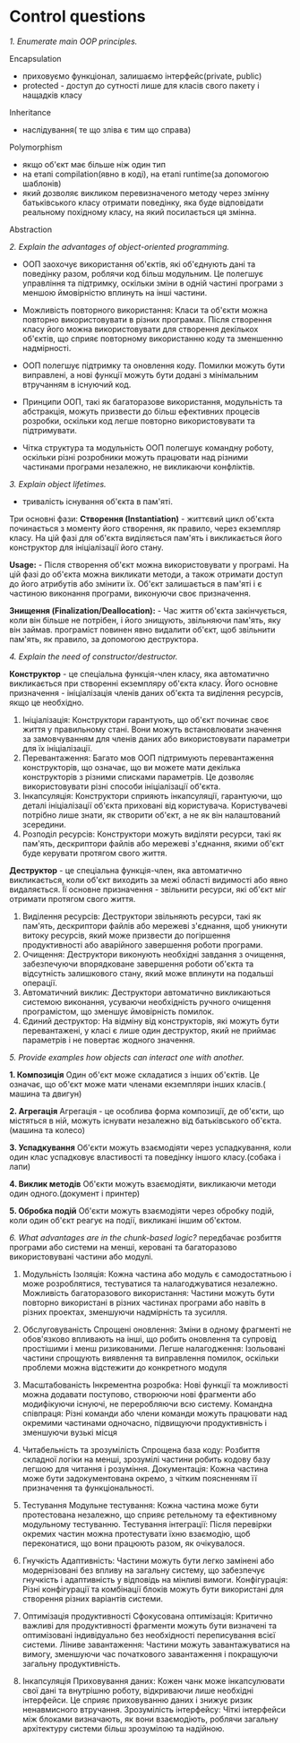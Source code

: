 # Control questions

_1. Enumerate main OOP principles._

Encapsulation 
- приховуємо функціонал, залишаємо інтерфейс(private, public)
- protected - доступ до сутності лише для класів свого пакету і нащадків класу

Inheritance
- наслідування( те що зліва є тим що справа)

Polymorphism 
- якщо об'єкт має більше ніж один тип
- на етапі compilation(явно в коді), на етапі runtime(за допомогою шаблонів)
- який дозволяє викликом перевизначеного методу через змінну батьківського класу отримати поведінку, яка буде відповідати реальному похідному класу, на який посилається ця змінна.

Abstraction

_2. Explain the advantages of object-oriented programming._

- ООП заохочує використання об'єктів, які об'єднують дані та поведінку разом, роблячи код більш модульним.
Це полегшує управління та підтримку, оскільки зміни в одній частині програми з меншою ймовірністю вплинуть на інші частини.

- Можливість повторного використання:
Класи та об'єкти можна повторно використовувати в різних програмах. 
Після створення класу його можна використовувати для створення декількох об'єктів, що сприяє повторному використанню коду та зменшенню надмірності.

- ООП полегшує підтримку та оновлення коду. Помилки можуть бути виправлені, а нові функції можуть бути додані з мінімальним втручанням в існуючий код.

- Принципи ООП, такі як багаторазове використання, модульність та абстракція, можуть призвести до більш ефективних процесів розробки, оскільки код легше повторно використовувати та підтримувати.

- Чітка структура та модульність ООП полегшує командну роботу, оскільки різні розробники можуть працювати над різними частинами програми незалежно, не викликаючи конфліктів.

_3. Explain object lifetimes._
- тривалість існування об'єкта в пам'яті.
  
Три основні фази:
**Створення (Instantiation)** - життєвий цикл об'єкта починається з моменту його створення, як правило, через екземпляр класу.
На цій фазі для об'єкта виділяється пам'ять і викликається його конструктор для ініціалізації його стану.

**Usage:** - Після створення об'єкт можна використовувати у програмі. На цій фазі до об'єкта можна викликати методи, а також отримати доступ до його атрибутів або змінити їх.
Об'єкт залишається в пам'яті і є частиною виконання програми, виконуючи своє призначення.

**Знищення (Finalization/Deallocation):** - Час життя об'єкта закінчується, коли він більше не потрібен, і його знищують, звільняючи пам'ять, яку він займав.
програміст повинен явно видалити об'єкт, щоб звільнити пам'ять, як правило, за допомогою деструктора.

_4. Explain the need of constructor/destructor._

**Конструктор** - це спеціальна функція-член класу, яка автоматично викликається при створенні екземпляру об'єкта класу. 
Його основне призначення - ініціалізація членів даних об'єкта та виділення ресурсів, якщо це необхідно.
1. Ініціалізація:
Конструктори гарантують, що об'єкт починає своє життя у правильному стані. Вони можуть встановлювати значення за замовчуванням для членів даних або використовувати параметри для їх ініціалізації.
2. Перевантаження:
Багато мов ООП підтримують перевантаження конструкторів, що означає, що ви можете мати декілька конструкторів з різними списками параметрів.
 Це дозволяє використовувати різні способи ініціалізації об'єкта.
3. Інкапсуляція:
Конструктори сприяють інкапсуляції, гарантуючи, що деталі ініціалізації об'єкта приховані від користувача. Користувачеві потрібно лише знати, як створити об'єкт, а не як він налаштований зсередини.
4. Розподіл ресурсів:
Конструктори можуть виділяти ресурси, такі як пам'ять, дескриптори файлів або мережеві з'єднання, якими об'єкт буде керувати протягом свого життя.

**Деструктор** - це спеціальна функція-член, яка автоматично викликається, коли об'єкт виходить за межі області видимості або явно видаляється. 
Її основне призначення - звільнити ресурси, які об'єкт міг отримати протягом свого життя.
1. Виділення ресурсів:
Деструктори звільняють ресурси, такі як пам'ять, дескриптори файлів або мережеві з'єднання, щоб уникнути витоку ресурсів, який може призвести до погіршення продуктивності або аварійного завершення роботи програми.
2. Очищення:
Деструктори виконують необхідні завдання з очищення, забезпечуючи впорядковане завершення роботи об'єкта та відсутність залишкового стану, який може вплинути на подальші операції.
3. Автоматичний виклик:
Деструктори автоматично викликаються системою виконання, усуваючи необхідність ручного очищення програмістом, що зменшує ймовірність помилок.
4. Єдиний деструктор:
На відміну від конструкторів, які можуть бути перевантажені, у класі є лише один деструктор, який не приймає параметрів і не повертає жодного значення.

_5. Provide examples how objects can interact one with another._

**1. Композиція**
Один об'єкт може складатися з інших об'єктів. Це означає, що об'єкт може мати членами екземпляри інших класів.( машина та двигун)

**2. Агрегація**
Агрегація - це особлива форма композиції, де об'єкти, що містяться в ній, можуть існувати незалежно від батьківського об'єкта.(машина та колесо)

**3. Успадкування**
Об'єкти можуть взаємодіяти через успадкування, коли один клас успадковує властивості та поведінку іншого класу.(собака і лапи)

**4. Виклик методів**
Об'єкти можуть взаємодіяти, викликаючи методи один одного.(документ і принтер)

**5. Обробка подій**
Об'єкти можуть взаємодіяти через обробку подій, коли один об'єкт реагує на події, викликані іншим об'єктом.

_6. What advantages are in the chunk-based logic?_
передбачає розбиття програми або системи на менші, керовані та багаторазово використовувані частини або модулі.

1. Модульність
Ізоляція: Кожна частина або модуль є самодостатньою і може розроблятися, тестуватися та налагоджуватися незалежно.
Можливість багаторазового використання: Частини можуть бути повторно використані в різних частинах програми або навіть в різних проектах, зменшуючи надмірність та зусилля.

3. Обслуговуваність
Спрощені оновлення: Зміни в одному фрагменті не обов'язково впливають на інші, що робить оновлення та супровід простішими і менш ризикованими.
Легше налагодження: Ізольовані частини спрощують виявлення та виправлення помилок, оскільки проблеми можна відстежити до конкретного модуля

3. Масштабованість
Інкрементна розробка: Нові функції та можливості можна додавати поступово, створюючи нові фрагменти або модифікуючи існуючі, не переробляючи всю систему.
Командна співпраця: Різні команди або члени команди можуть працювати над окремими частинами одночасно, підвищуючи продуктивність і зменшуючи вузькі місця

4. Читабельність та зрозумілість
Спрощена база коду: Розбиття складної логіки на менші, зрозумілі частини робить кодову базу легшою для читання і розуміння.
Документація: Кожна частина може бути задокументована окремо, з чітким поясненням її призначення та функціональності.

5. Тестування
Модульне тестування: Кожна частина може бути протестована незалежно, що сприяє ретельному та ефективному модульному тестуванню.
Тестування інтеграції: Після перевірки окремих частин можна протестувати їхню взаємодію, щоб переконатися, що вони працюють разом, як очікувалося.

6. Гнучкість
Адаптивність: Частини можуть бути легко замінені або модернізовані без впливу на загальну систему, що забезпечує гнучкість і адаптивність у відповідь на мінливі вимоги.
Конфігурація: Різні конфігурації та комбінації блоків можуть бути використані для створення різних варіантів системи.

7. Оптимізація продуктивності
Сфокусована оптимізація: Критично важливі для продуктивності фрагменти можуть бути визначені та оптимізовані індивідуально без необхідності переписування всієї системи.
Ліниве завантаження: Частини можуть завантажуватися на вимогу, зменшуючи час початкового завантаження і покращуючи загальну продуктивність.

9. Інкапсуляція
Приховування даних: Кожен чанк може інкапсулювати свої дані та внутрішню роботу, відкриваючи лише необхідні інтерфейси. Це сприяє приховуванню даних і знижує ризик ненавмисного втручання.
Зрозумілість інтерфейсу: Чіткі інтерфейси між блоками визначають, як вони взаємодіють, роблячи загальну архітектуру системи більш зрозумілою та надійною.
